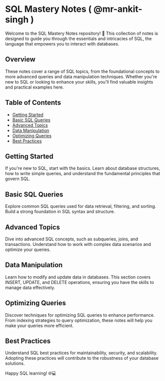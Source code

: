 
# SQL Mastery Notes ( @mr-ankit-singh )

Welcome to the SQL Mastery Notes repository! 🚀 This collection of notes is designed to guide you through the essentials and intricacies of SQL, the language that empowers you to interact with databases.

## Overview

These notes cover a range of SQL topics, from the foundational concepts to more advanced queries and data manipulation techniques. Whether you're new to SQL or looking to enhance your skills, you'll find valuable insights and practical examples here.

## Table of Contents

- [Getting Started](#getting-started)
- [Basic SQL Queries](#basic-sql-queries)
- [Advanced Topics](#advanced-topics)
- [Data Manipulation](#data-manipulation)
- [Optimizing Queries](#optimizing-queries)
- [Best Practices](#best-practices)

## Getting Started

If you're new to SQL, start with the basics. Learn about database structures, how to write simple queries, and understand the fundamental principles that govern SQL.

## Basic SQL Queries

Explore common SQL queries used for data retrieval, filtering, and sorting. Build a strong foundation in SQL syntax and structure.

## Advanced Topics

Dive into advanced SQL concepts, such as subqueries, joins, and transactions. Understand how to work with complex data scenarios and optimize your queries.

## Data Manipulation

Learn how to modify and update data in databases. This section covers INSERT, UPDATE, and DELETE operations, ensuring you have the skills to manage data effectively.

## Optimizing Queries

Discover techniques for optimizing SQL queries to enhance performance. From indexing strategies to query optimization, these notes will help you make your queries more efficient.

## Best Practices

Understand SQL best practices for maintainability, security, and scalability. Adopting these practices will contribute to the robustness of your database solutions.




Happy SQL learning! 🌐💻
